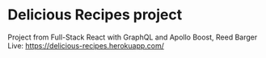# Delicious Recipes project

Project from Full-Stack React with GraphQL and Apollo Boost, Reed Barger  
Live: https://delicious-recipes.herokuapp.com/